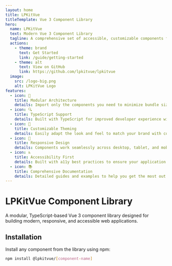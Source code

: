 ```yaml
---
layout: home
title: LPKitVue
titleTemplate: Vue 3 Component Library
hero:
  name: LPKitVue
  text: Modern Vue 3 Component Library
  tagline: A comprehensive set of accessible, customizable components for your Vue applications
  actions:
    - theme: brand
      text: Get Started
      link: /guide/getting-started
    - theme: alt
      text: View on GitHub
      link: https://github.com/lpkitvue/lpkitvue
  image:
    src: /logo-big.png
    alt: LPKitVue Logo
features:
  - icon: 🧩
    title: Modular Architecture
    details: Import only the components you need to minimize bundle size and optimize performance.
  - icon: 🔍
    title: TypeScript Support
    details: Built with TypeScript for improved developer experience with enhanced type checking.
  - icon: 🎨
    title: Customizable Theming
    details: Easily adapt the look and feel to match your brand with configurable styling options.
  - icon: 📱
    title: Responsive Design
    details: Components work seamlessly across desktop, tablet, and mobile devices.
  - icon: ♿
    title: Accessibility First
    details: Built with a11y best practices to ensure your application is usable by everyone.
  - icon: 📚
    title: Comprehensive Documentation
    details: Detailed guides and examples to help you get the most out of each component.
---
```


# LPKitVue Component Library

A modular, TypeScript-based Vue 3 component library designed for building modern, responsive, and accessible web applications.

## Installation

Install any component from the library using npm:

```bash
npm install @lpkitvue/[component-name]
